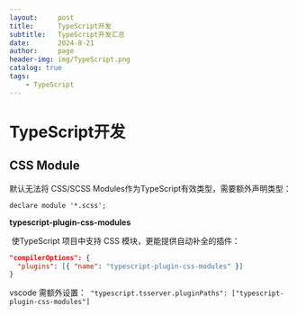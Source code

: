 ```yaml
---
layout:     post
title:      TypeScript开发
subtitle:   TypeScript开发汇总
date:       2024-8-21
author:     page
header-img: img/TypeScript.png
catalog: true
tags:
    - TypeScript
---
```


# TypeScript开发

## CSS Module

默认无法将 CSS/SCSS Modules作为TypeScript有效类型，需要额外声明类型：

 `declare module '*.scss';`

**typescript-plugin-css-modules**

 使TypeScript 项目中支持 CSS 模块，更能提供自动补全的插件：

```json
"compilerOptions": {
  "plugins": [{ "name": "typescript-plugin-css-modules" }]
}
```

vscode 需额外设置：
 `"typescript.tsserver.pluginPaths": ["typescript-plugin-css-modules"]`

